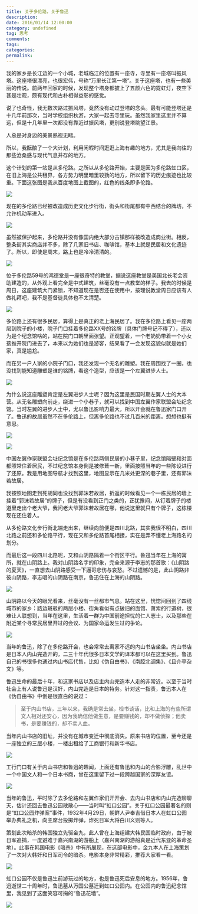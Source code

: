 ```yaml
---
title: 关于多伦路，关于鲁迅
description:
date: 2016/01/14 12:00:00
category: undefined
tag: 思考
comments:
tags:
categories:
permalink:
---
```



我的家乡是长江边的一个小城，老城临江的位置有一座寺，寺里有一座塔叫振风塔。这座塔很漂亮，也很宏伟，号称“万里长江第一塔”。关于这座塔，也有一些美丽的传说。前两年回家的时候，发现整个塔身都披上了五颜六色的霓虹灯，夜空下甚是壮观，颇有现代和古朴相得益彰的感觉。

<!--more-->

说了也奇怪，我无数次路过振风塔，竟然没有动过登塔的念头。最有可能登塔还是十几年前那次，当时学校组织秋游，大家一起去寺里玩。虽然我家里这里并不算远，但是十几年里一次都没有靠近过振风塔，更别说登塔眺望江景。

人总是对身边的美景熟视无睹。

所以，我酝酿了一个大计划，利用闲暇时间逛逛上海有趣的地方，尤其是我向往的那些沧桑感与现代气息并存的地方。

这个计划的第一站是从多伦路。之所以从多伦路开始，主要是因为多伦路虹口区，在旧上海是公共租界，各方势力明里暗里较劲的地方，所以留下的历史痕迹也比较重。下面这张图是我从百度地图上截图的，红色的线条即多伦路。

![](http://upload-images.jianshu.io/upload_images/120563-1ad215e24827aa31.png?imageMogr2/auto-orient/strip%7CimageView2/2/w/1240)

现在的多伦路已经被改造成历史文化步行街，街头和街尾都有中西结合的牌坊，不允许机动车进入。

![](http://upload-images.jianshu.io/upload_images/120563-98785d05f96b0344.JPG?imageMogr2/auto-orient/strip%7CimageView2/2/w/1240)

虽然被保护起来，多伦路并没有像国内绝大部分古镇那样被改造成商业街。相反，整条街其实商店并不多，除了几家旧书店、咖啡馆，基本上就是民居和文化遗迹了。所以，即使是周末，路上也是冷冷清清的。

![](http://upload-images.jianshu.io/upload_images/120563-04964ad05f55e75e.JPG?imageMogr2/auto-orient/strip%7CimageView2/2/w/1240)

位于多伦路59号的鸿德堂是一座很奇特的教堂，据说这座教堂是美国北长老会资助建造的，从外观上看完全是中式建筑，丝毫没有一点教堂的样子。我去的时候是周日，这座建筑大门紧锁，不知道现在是否还在使用中，按理说教堂周日应该有人做礼拜吧，我不是基督徒具体也不太清楚。

![](http://upload-images.jianshu.io/upload_images/120563-da38391d9d91a5ae.JPG?imageMogr2/auto-orient/strip%7CimageView2/2/w/1240)

多伦路上还有很多民居，算得上是真正的老上海民居了。我在多伦路上看见一座两层到院子的小楼，院子门口挂着多伦路XX号的铭牌（具体门牌号记不得了），还以为是个纪念馆啥的，站在院门口朝里面张望。正观望着，一个老奶奶带着一个小女孩推开院门进去了，本来以为她们也是游客，结果看了一会发现这貌似就是她们家，真是尴尬。

而在另一户人家的小院子门口，我还发现一个无名的雕塑。我在周围找了一圈，也没找到能知道雕塑是谁的铭牌，看这个造型，应该是一个左翼进步人士。

![](http://upload-images.jianshu.io/upload_images/120563-8314b7ff5e1a13c2.JPG?imageMogr2/auto-orient/strip%7CimageView2/2/w/1240)

为什么说这座雕塑肯定是左翼进步人士呢？因为这里是民国时期左翼人士的大本营。从无名雕塑向前走，绕进一个小巷子，就可以找到中国左翼作家联盟会址纪念馆。当时左翼的进步人士中，尤以鲁迅影响力最大，所以开会就在鲁迅家门口开了。鲁迅的故居虽然不在多伦路上，但离多伦路也不过几百米的距离。想想也挺有意思。

![](http://upload-images.jianshu.io/upload_images/120563-754b5e4f422826c6.JPG?imageMogr2/auto-orient/strip%7CimageView2/2/w/1240)

![](http://upload-images.jianshu.io/upload_images/120563-ab36175159fabae1.JPG?imageMogr2/auto-orient/strip%7CimageView2/2/w/1240)

中国左翼作家联盟会址纪念馆是在多伦路两侧民居的小巷子里，纪念馆隔壁和对面都照常住着居民，不过纪念馆本身倒是被修葺一新，里面按照当年的一些陈设进行了还原。我是用地图导航才找到这里，地图显示在几米处更深的巷子里，还有郭沫若故居。

我按照地图走到死胡同也没找到郭沫若故居，折返的时候看见一个一栋民居的墙上挂着“郭沫若故居”的牌子，但是有没看到正门之类的，正犹豫间，从钉着牌子的楼道里走出个老大爷，我问老大爷郭沫若故居在哪，他说这里就只有个牌子，这栋楼现在还住着人。

从多伦路文化步行街北端走出来，继续向前便是四川北路，其实我很不明白，四川北路之前还和多伦路平行，现在又和多伦路首尾相接，实在是弄不懂老上海路名的划分。

而最后这一段四川北路呢，又和山阴路隔着一个街区平行。鲁迅当年在上海的寓所，就在山阴路上。我对山阴路名字的印象，完全来源于李志的那首歌：《山阴路的夏天》，一直想去山阴路感受一下逼哥悲伤与哀愁。不过遗憾的是，此山阴路非彼山阴路，李志唱的山阴路在南京，鲁迅住在上海的山阴路。

![](http://upload-images.jianshu.io/upload_images/120563-1973bc28db574796.png?imageMogr2/auto-orient/strip%7CimageView2/2/w/1240)

山阴路以今天的眼光看来，丝毫没有一丝都市气息。站在这里，恍惚间回到了四线城市的家乡：路边斑驳的两层小楼、街角看似有点破旧的面馆、萧索的行道树，很难让人联想到，当年在这里，生活着一群为中国前途担忧的仁人志士，以及那些在附近某个寻常民居里开过的会议、为国家命运发生过的争论。

![](http://upload-images.jianshu.io/upload_images/120563-a3d10fb18d62a648.JPG?imageMogr2/auto-orient/strip%7CimageView2/2/w/1240)

当年的鲁迅，除了在多伦路开会，也会常常去离家不远的内山书店坐坐。内山书店是日本人内山完造开的，二三十年代很多日本文学的译本都可以在这里买到。鲁迅自己的书很多也通过内山书店代售，比如《伪自由书》、《南腔北调集》、《且介亭杂文》等。

鲁迅生命的最后十年，和这家书店以及店主内山完造本人走的非常近。以至于当时社会上有人说鲁迅是汉奸，内山完造是日本的特务。针对这一指责，鲁迅本人在《伪自由书》中倒是很直白的说过：

>至于内山书店，三年以来，我确是常去坐，检书谈话，比和上海的有些所谓文人相对还安心，因为我确信他做生意，是要赚钱的，却不做侦探；他卖书，是要赚钱的，却不卖人血。

当年内山书店的旧址，并没有在城市变迁中彻底消失。原来书店的位置，至今还是一座独立的三层小楼，一楼出租给了工商银行和新华书店。

![](http://upload-images.jianshu.io/upload_images/120563-bebcc3ea938235d7.JPG?imageMogr2/auto-orient/strip%7CimageView2/2/w/1240)

工行门口有关于内山书店和鲁迅的趣闻，上面还有鲁迅和内山的合影浮雕，乱世中一个中国文人和一个日本书商，曾在这里留下过一段跨越国家的深厚友谊。

![](http://upload-images.jianshu.io/upload_images/120563-394d24862ddfeab7.JPG?imageMogr2/auto-orient/strip%7CimageView2/2/w/1240)

当年的鲁迅，平时除了去多伦路和左翼作家们开开会、去内山书店和内山完造聊聊天，估计还回去鲁迅公园散散心——当时叫“虹口公园”。关于虹口公园最著名的则是“虹口公园炸弹案”事件，1932年4月29日，朝鲜人尹奉吉借日本人在虹口公园举办典礼之机，向主席台投掷炸弹，炸死日军大将白川义则等人。

策划此次暗杀的韩国独立先驱金九，此人曾在上海组建大韩民国临时政府，由于被日军追捕，一度避难于嘉兴南湖的游船上（嘉兴南湖的游船真是近代东亚的革命圣地）。此事在韩国电影《暗杀》中有所展现，在这部电影中，金九本人在上海策划了一次对大韩奸和日军司令的暗杀。电影本身非常精彩，推荐大家看一看。

![](http://upload-images.jianshu.io/upload_images/120563-5418d89884223eec.jpg?imageMogr2/auto-orient/strip%7CimageView2/2/w/1240)

虹口公园不仅是鲁迅生前游玩过的地方，也是鲁迅死后安息的地方。1956年，鲁迅逝世二十周年时，鲁迅墓从万国公墓迁到虹口公园内。在公园内的鲁迅纪念馆里，我见到了这面笑容可掬的“鲁迅花墙”。

![](http://upload-images.jianshu.io/upload_images/120563-ac548eca4b244871.JPG?imageMogr2/auto-orient/strip%7CimageView2/2/w/1240)